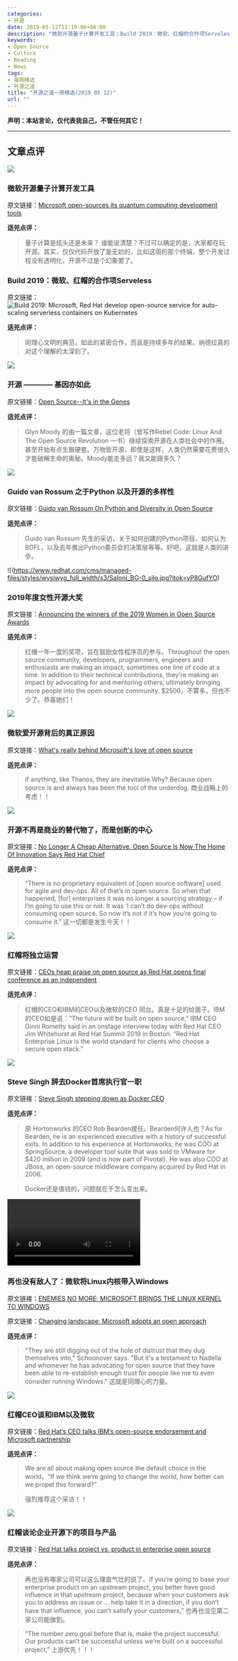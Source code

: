 ```yaml
---
categories:
- 开源
date: 2019-05-12T11:19:06+08:00
description: "微软开源量子计算开发工具；Build 2019：微软、红帽的合作项Serveless；开源 ———— 基因亦如此；Guido van Rossum 之于Python 以及开源的多样性；2019年度女性开源大奖；微软爱开源背后的真正原因；开源不再是商业的替代物了，而是创新的中心；红帽将独立运营；Steve Singh 辞去Docker首席执行官一职；再也没有敌人了：微软将Linux内核带入Windows；红帽CEO谈和IBM以及微软；红帽谈论企业开源下的项目与产品"
keywords:
- Open Source
- Culture
- Reading
- News
tags:
- 每周精选
- 开源之道
title: "开源之道一周精选(2019 05 12)"
url: ""
---
```

**声明：本站言论，仅代表我自己，不管任何其它！**

---

## 文章点评

![](https://techcrunch.com/wp-content/uploads/2019/05/Quantum-oss-announce_16x9_r1-c-1024x576.gif?w=1390&crop=1)

### 微软开源量子计算开发工具

原文链接：[Microsoft open-sources its quantum computing development tools](https://techcrunch.com/2019/05/06/microsoft-open-sources-its-quantum-computing-development-tools/)

**适兕点评：**

> 量子计算是炫头还是未来？ 谁能说清楚？不过可以确定的是，大家都在玩开源。其实，仅仅代码开放了是无妨的，比如这周的那个终端，整个开发过程没有透明化，开源不过是个幻象罢了。


### Build 2019：微软、红帽的合作项Serveless

原文链接：![Build 2019: Microsoft, Red Hat develop open-source service for auto-scaling serverless containers on Kubernetes](https://www.zdnet.com/article/microsoft-red-hat-develop-open-source-service-for-auto-scaling-serverless-containers-on-kubernetes/)

**适兕点评：**

> 同理心文明的典范，如此的紧密合作，而且是持续多年的结果。纳德拉真的对这个理解的太深刻了。

![](https://www.linuxjournal.com/sites/default/files/styles/850x500/public/nodeimage/story/bigstock-Artifical-Intelegence-Dna-Mole-253656013.jpg?itok=gLgPtin4)

### 开源 ———— 基因亦如此

原文链接：[Open Source--It's in the Genes](https://www.linuxjournal.com/content/open-source-its-genes)

**适兕点评：**

> Glyn Moody  的由一篇文章，这位老将（曾写作Rebel Code: Linux And The Open Source Revolution 一书）继续探索开源在人类社会中的作用。甚至开始有点生搬硬套。万物皆开源，即使是这样，人类仍然需要花费很久才能破解生命的奥秘。Moody能走多远？我又能跟多久？

![](https://www.i-programmer.info/images/stories/News/2019/may/A/guidovanrossum.JPG)

### Guido van Rossum 之于Python 以及开源的多样性

原文链接：[Guido van Rossum On Python and Diversity in Open Source](https://www.i-programmer.info/news/216-python/12748-guido-van-rossum-on-python-and-diversity-in-open-source.html)

**适兕点评：**

> Guido van Rossum 先生的采访，关于如何创建的Python项目、如何认为BDFL，以及去年推出Python委员会的决策层等等。好吧，这就是人类的进步。

![(https://www.redhat.com/cms/managed-files/styles/wysiwyg_full_width/s3/Saloni_BG-0_silo.jpg?itok=yP8GufYO)

### 2019年度女性开源大奖

原文链接：[Announcing the winners of the 2019 Women in Open Source Awards](https://www.redhat.com/en/blog/announcing-winners-2019-women-open-source-awards)

**适兕点评：**

> 红帽一年一度的奖项，旨在鼓励女性程序员的参与。Throughout the open source community, developers, programmers, engineers and enthusiasts are making an impact, sometimes one line of code at a time. In addition to their technical contributions, they're making an impact by advocating for and mentoring others, ultimately bringing more people into the open source community. $2500，不算多，但也不少了。恭喜她们！

![](https://tr3.cbsistatic.com/hub/i/r/2016/08/15/a4d9c4b8-10a0-49fa-8b70-5dabae9ce2d2/resize/770x/52f26ebd7964dbbfb4080e779294e581/nadella.jpg)

### 微软爱开源背后的真正原因

原文链接：[What's really behind Microsoft's love of open source](https://www.techrepublic.com/article/whats-really-behind-microsofts-love-of-open-source/)

**适兕点评：**

> if anything, like Thanos, they are inevitable.Why? Because open source is and always has been the tool of the underdog.
> 商业战略上的考虑！！

![](https://which-50.com/wp-content/uploads/2019/05/Red-Hat-Summit-2019_Jim-Whitehurst-keynote2Credit-Red-Hat-1263x560.jpg)

### 开源不再是商业的替代物了，而是创新的中心

原文链接：[No Longer A Cheap Alternative, Open Source Is Now The Home Of Innovation Says Red Hat Chief](https://which-50.com/no-longer-a-cheap-alternative-open-source-is-now-the-home-of-innovation-says-red-hat-chief/)

**适兕点评：**

> “There is no proprietary equivalent of [open source software] used for agile and dev-ops. All of that’s in open source. So when that happened, [for] enterprises it was no longer a sourcing strategy – if I’m  going to use this or not. It was ‘I can’t do dev-ops without consuming open source. So now it’s not if it’s how you’re going to consume it.” 这一切都是发生今天！！

![](https://d15shllkswkct0.cloudfront.net/wp-content/blogs.dir/1/files/2019/05/Nadella-Whitehurst-760x600.jpg)

### 红帽将独立运营

原文链接：[CEOs heap praise on open source as Red Hat opens final conference as an independent](https://siliconangle.com/2019/05/07/ceos-heap-praise-open-source-red-hat-opens-final-user-conference-independent-company/)

**适兕点评：**

> 红帽的CEO和IBM的CEO以及微软的CEO 同台。真是十足的给面子。IBM的CEO如是说：”The future will be built on open source,” IBM CEO Ginni Rometty said in an onstage interview today with Red Hat CEO Jim Whitehurst at Red Hat Summit 2019 in Boston. “Red Hat Enterprise Linux is the world standard for clients who choose a secure open stack.”

![](https://techcrunch.com/wp-content/uploads/2019/05/Screenshot-2019-05-08-07.16.52.png?w=1390&crop=1)

### Steve Singh 辞去Docker首席执行官一职

原文链接：[Steve Singh stepping down as Docker CEO](https://techcrunch.com/2019/05/08/steve-singh-stepping-down-as-docker-ceo/)

**适兕点评：**

> 原 Hortonworks 的CEO  Rob Bearden接任。Bearden何许人也？As for Bearden, he is an experienced executive with a history of successful exits. In addition to his experience at Hortonworks, he was COO at SpringSource, a developer tool suite that was sold to VMware for $420 million in 2009 (and is now part of Pivotal). He was also COO at JBoss, an open-source middleware company acquired by Red Hat in 2006.

> Docker还是值钱的，问题就在于怎么变出来。

![](https://media.wired.com/clips/5cd1f8ede8397477728e3305/master/pass/lede.mp4)

### 再也没有敌人了：微软将Linux内核带入Windows

原文链接：[ENEMIES NO MORE: MICROSOFT BRINGS THE LINUX KERNEL TO WINDOWS](https://www.wired.com/story/enemies-no-more-microsoft-brings-linux-kernel-windows/)

原文链接：[Changing landscape: Microsoft adopts an open approach](https://www.businesstoday.in/technology/news/changing-landscape-microsoft-adopts-an-open-approach/story/344572.html)

**适兕点评：**

> "They are still digging out of the hole of distrust that they dug themselves into," Schoonover says. "But it's a testament to Nadella and whomever he has advocating for open source that they have been able to re-establish enough trust for people like me to even consider running Windows." 这就是同理心的力量。

![](https://d15shllkswkct0.cloudfront.net/wp-content/blogs.dir/1/files/2019/05/Jim-RH-CU-768x512.jpg)

### 红帽CEO谈和IBM以及微软

原文链接：[Red Hat’s CEO talks IBM’s open-source endorsement and Microsoft partnership](https://siliconangle.com/2019/05/08/red-hat-ceo-discusses-ibms-endorsement-open-source-microsoft-partnership-rhsummit/)

**适兕点评：**

> We are all about making open source the default choice in the world，“If we think we’re going to change the world, how better can we propel this forward?”

> 强烈推荐这个采访！！

![](https://d15shllkswkct0.cloudfront.net/wp-content/blogs.dir/1/files/2019/05/IMG_0496-768x512.jpg)

### 红帽谈论企业开源下的项目与产品

原文链接：[Red Hat talks project vs. product in enterprise open source](https://siliconangle.com/2019/05/10/red-hat-talks-project-vs-product-in-enterprise-open-source-rhsummit/)

**适兕点评：**

> 再也没有哪家公司可以这么理直气壮的说了。If you’re going to base your enterprise product on an upstream project, you better have good influence in that upstream project, because when your customers ask you to address an issue or … help take it in a direction, if you don’t have that influence, you can’t satisfy your customers,” 也再也没见第二家公司能做到。

> “The number zero goal before that is, make the project successful. Our products can’t be successful unless we’re built on a successful project,”  上游优先！！！
